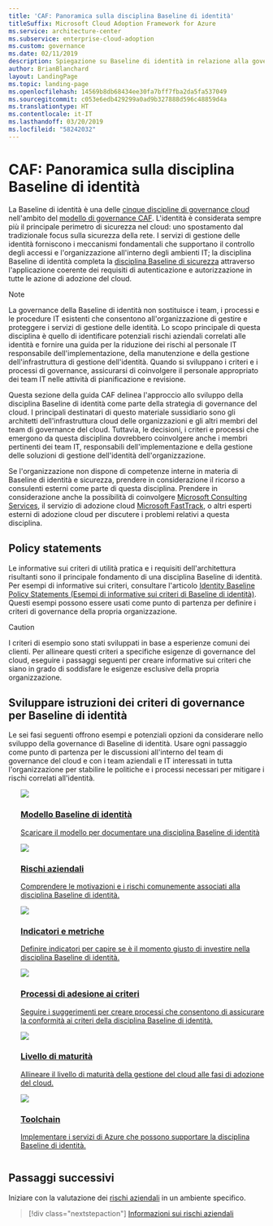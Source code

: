 ```yaml
---
title: 'CAF: Panoramica sulla disciplina Baseline di identità'
titleSuffix: Microsoft Cloud Adoption Framework for Azure
ms.service: architecture-center
ms.subservice: enterprise-cloud-adoption
ms.custom: governance
ms.date: 02/11/2019
description: Spiegazione su Baseline di identità in relazione alla governance del cloud
author: BrianBlanchard
layout: LandingPage
ms.topic: landing-page
ms.openlocfilehash: 14569b8db68434ee30fa7bff7fba2da5fa537049
ms.sourcegitcommit: c053e6edb429299a0ad9b327888d596c48859d4a
ms.translationtype: HT
ms.contentlocale: it-IT
ms.lasthandoff: 03/20/2019
ms.locfileid: "58242032"
---
```

# <a name="caf-identity-baseline-discipline-overview"></a>CAF: Panoramica sulla disciplina Baseline di identità

La Baseline di identità è una delle [cinque discipline di governance cloud](../governance-disciplines.md) nell'ambito del [modello di governance CAF](../overview.md). L'identità è considerata sempre più il principale perimetro di sicurezza nel cloud: uno spostamento dal tradizionale focus sulla sicurezza della rete. I servizi di gestione delle identità forniscono i meccanismi fondamentali che supportano il controllo degli accessi e l'organizzazione all'interno degli ambienti IT; la disciplina Baseline di identità completa la [disciplina Baseline di sicurezza](../security-baseline/overview.md) attraverso l'applicazione coerente dei requisiti di autenticazione e autorizzazione in tutte le azione di adozione del cloud.

> [!NOTE]
> La governance della Baseline di identità non sostituisce i team, i processi e le procedure IT esistenti che consentono all'organizzazione di gestire e proteggere i servizi di gestione delle identità. Lo scopo principale di questa disciplina è quello di identificare potenziali rischi aziendali correlati alle identità e fornire una guida per la riduzione dei rischi al personale IT responsabile dell'implementazione, della manutenzione e della gestione dell'infrastruttura di gestione dell'identità. Quando si sviluppano i criteri e i processi di governance, assicurarsi di coinvolgere il personale appropriato dei team IT nelle attività di pianificazione e revisione.

Questa sezione della guida CAF delinea l'approccio allo sviluppo della disciplina Baseline di identità come parte della strategia di governance del cloud. I principali destinatari di questo materiale sussidiario sono gli architetti dell'infrastruttura cloud delle organizzazioni e gli altri membri del team di governance del cloud. Tuttavia, le decisioni, i criteri e processi che emergono da questa disciplina dovrebbero coinvolgere anche i membri pertinenti dei team IT, responsabili dell'implementazione e della gestione delle soluzioni di gestione dell'identità dell'organizzazione.

Se l'organizzazione non dispone di competenze interne in materia di Baseline di identità e sicurezza, prendere in considerazione il ricorso a consulenti esterni come parte di questa disciplina. Prendere in considerazione anche la possibilità di coinvolgere [Microsoft Consulting Services](https://www.microsoft.com/enterprise/services), il servizio di adozione cloud [Microsoft FastTrack](https://azure.microsoft.com/programs/azure-fasttrack), o altri esperti esterni di adozione cloud per discutere i problemi relativi a questa disciplina.

## <a name="policy-statements"></a>Policy statements

Le informative sui criteri di utilità pratica e i requisiti dell'architettura risultanti sono il principale fondamento di una disciplina Baseline di identità. Per esempi di informative sui criteri, consultare l'articolo [Identity Baseline Policy Statements (Esempi di informative sui criteri di Baseline di identità)](./policy-statements.md). Questi esempi possono essere usati come punto di partenza per definire i criteri di governance della propria organizzazione.

> [!CAUTION]
> I criteri di esempio sono stati sviluppati in base a esperienze comuni dei clienti. Per allineare questi criteri a specifiche esigenze di governance del cloud, eseguire i passaggi seguenti per creare informative sui criteri che siano in grado di soddisfare le esigenze esclusive della propria organizzazione.

## <a name="developing-identity-baseline-governance-policy-statements"></a>Sviluppare istruzioni dei criteri di governance per Baseline di identità

Le sei fasi seguenti offrono esempi e potenziali opzioni da considerare nello sviluppo della governance di Baseline di identità. Usare ogni passaggio come punto di partenza per le discussioni all'interno del team di governance del cloud e con i team aziendali e IT interessati in tutta l'organizzazione per stabilire le politiche e i processi necessari per mitigare i rischi correlati all'identità.

<!-- markdownlint-disable MD033 -->

<ul class="panelContent cardsE">
<li style="display: flex; flex-direction: column;">
    <a href="./template.md">
        <div class="cardSize">
            <div class="cardPadding" >
                <div class="card" >
                    <div class="cardImageOuter">
                        <div class="cardImage">
                            <img src="../../_images/governance/process-template.png" class="x-hidden-focus"/>
                        </div>
                    </div>
                    <div class="cardText" style="padding-left:0px;">
                        <h3>Modello Baseline di identità</h3>
                        <p class="x-hidden-focus">Scaricare il modello per documentare una disciplina Baseline di identità</p>
                    </div>
                </div>
            </div>
        </div>
    </a>
</li><li style="display: flex; flex-direction: column;">
    <a href="./business-risks.md">
        <div class="cardSize">
            <div class="cardPadding" >
                <div class="card" >
                    <div class="cardImageOuter">
                        <div class="cardImage">
                            <img src="../../_images/governance/process-risks.png" class="x-hidden-focus"/>
                        </div>
                    </div>
                    <div class="cardText" style="padding-left:0px;">
                        <h3>Rischi aziendali</h3>
                        <p class="x-hidden-focus">Comprendere le motivazioni e i rischi comunemente associati alla disciplina Baseline di identità.</p>
                    </div>
                </div>
            </div>
        </div>
    </a>
</li>
<li style="display: flex; flex-direction: column;">
    <a href="./metrics-tolerance.md">
        <div class="cardSize">
            <div class="cardPadding" >
                <div class="card" >
                    <div class="cardImageOuter">
                        <div class="cardImage">
                            <img src="../../_images/governance/process-metrics.png" class="x-hidden-focus"/>
                        </div>
                    </div>
                    <div class="cardText" style="padding-left:0px;">
                        <h3>Indicatori e metriche</h3>
                        <p class="x-hidden-focus">Definire indicatori per capire se è il momento giusto di investire nella disciplina Baseline di identità.</p>
                    </div>
                </div>
            </div>
        </div>
    </a>
</li>
<li style="display: flex; flex-direction: column;">
    <a href="./compliance-processes.md">
        <div class="cardSize">
            <div class="cardPadding" >
                <div class="card" >
                    <div class="cardImageOuter">
                        <div class="cardImage">
                            <img src="../../_images/governance/process-enforce.png" class="x-hidden-focus"/>
                        </div>
                    </div>
                    <div class="cardText" style="padding-left:0px;">
                        <h3>Processi di adesione ai criteri</h3>
                        <p class="x-hidden-focus">Seguire i suggerimenti per creare processi che consentono di assicurare la conformità ai criteri della disciplina Baseline di identità.</p>
                    </div>
                </div>
            </div>
        </div>
    </a>
</li>
<li style="display: flex; flex-direction: column;">
    <a href="./discipline-improvement.md">
        <div class="cardSize">
            <div class="cardPadding" >
                <div class="card" >
                    <div class="cardImageOuter">
                        <div class="cardImage">
                            <img src="../../_images/governance/process-maturity.png" class="x-hidden-focus"/>
                        </div>
                    </div>
                    <div class="cardText" style="padding-left:0px;">
                        <h3>Livello di maturità</h3>
                        <p class="x-hidden-focus">Allineare il livello di maturità della gestione del cloud alle fasi di adozione del cloud.</p>
                    </div>
                </div>
            </div>
        </div>
    </a>
</li>
<li style="display: flex; flex-direction: column;">
    <a href="./toolchain.md">
        <div class="cardSize">
            <div class="cardPadding" >
                <div class="card" >
                    <div class="cardImageOuter">
                        <div class="cardImage">
                            <img src="../../_images/governance/process-toolchain.png" class="x-hidden-focus"/>
                        </div>
                    </div>
                    <div class="cardText" style="padding-left:0px;">
                        <h3>Toolchain</h3>
                        <p class="x-hidden-focus">Implementare i servizi di Azure che possono supportare la disciplina Baseline di identità.</p>
                    </div>
                </div>
            </div>
        </div>
    </a>
</li>
</ul>

<!-- markdownlint-enable MD033 -->

## <a name="next-steps"></a>Passaggi successivi

Iniziare con la valutazione dei [rischi aziendali](./business-risks.md) in un ambiente specifico.

> [!div class="nextstepaction"]
> [Informazioni sui rischi aziendali](./business-risks.md)
